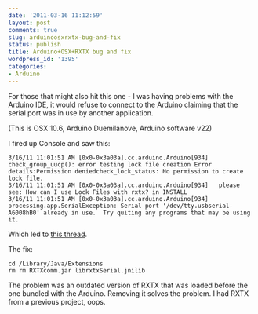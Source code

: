 ```yaml
---
date: '2011-03-16 11:12:59'
layout: post
comments: true
slug: arduinoosxrxtx-bug-and-fix
status: publish
title: Arduino+OSX+RXTX bug and fix
wordpress_id: '1395'
categories:
- Arduino
---
```


For those that might also hit this one - I was having problems with the Arduino IDE, it would refuse to connect to the Arduino claiming that the serial port was in use by another application.

(This is OSX 10.6, Arduino Duemilanove, Arduino software v22)

I fired up Console and saw this:

    
    3/16/11 11:01:51 AM	[0x0-0x3a03a].cc.arduino.Arduino[934]	check_group_uucp(): error testing lock file creation Error details:Permission deniedcheck_lock_status: No permission to create lock file.
    3/16/11 11:01:51 AM	[0x0-0x3a03a].cc.arduino.Arduino[934]	please see: How can I use Lock Files with rxtx? in INSTALL
    3/16/11 11:01:51 AM	[0x0-0x3a03a].cc.arduino.Arduino[934]	processing.app.SerialException: Serial port '/dev/tty.usbserial-A6008hB0' already in use.  Try quiting any programs that may be using it.


Which led to [this thread](http://www.arduino.cc/cgi-bin/yabb2/YaBB.pl?num=1211165807/6).

The fix:

    
    cd /Library/Java/Extensions
    rm rm RXTXcomm.jar librxtxSerial.jnilib



The problem was an outdated version of RXTX that was loaded before the one bundled with the Arduino. Removing it solves the problem. I had RXTX from a previous project, oops.
